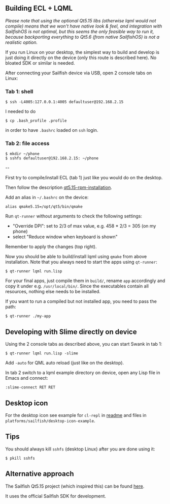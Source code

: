 Building ECL + LQML
-------------------

*Please note that using the optional Qt5.15 libs (otherwise lqml would not
compile) means that we won't have native look & feel, and integration with
SailfishOS is not optimal, but this seems the only feasible way to run it,
because backporting everything to Qt5.6 (from native SailfishOS) is not a
realistic option.*

If you run Linux on your desktop, the simplest way to build and develop is just
doing it directly on the device (only this route is described here). No bloated
SDK or similar is needed.

After connecting your Sailfish device via USB, open 2 console tabs on Linux:

### Tab 1: shell
```
$ ssh -L4005:127.0.0.1:4005 defaultuser@192.168.2.15
```
I needed to do
```
$ cp .bash_profile .profile
```
in order to have `.bashrc` loaded on `ssh` login.

### Tab 2: file access
```
$ mkdir ~/phone
$ sshfs defaultuser@192.168.2.15: ~/phone
```

--

First try to compile/install ECL (tab 1) just like you would do on the desktop.

Then follow the description
[qt5.15-rpm-installation](platforms/sailfish/qt5.15-installation.md).

Add an alias in `~/.bashrc` on the device:
```
alias qmake5.15=/opt/qt5/bin/qmake
```

Run `qt-runner` without arguments to check the following settings:

- "Override DPI": set to 2/3 of max value, e.g. 458 * 2/3 = 305 (on my phone)
- select "Reduce window when keyboard is shown"

Remember to apply the changes (top right).

Now you should be able to build/install lqml using `qmake` from above
installation. Note that you always need to start the apps using `qt-runner`:
```
$ qt-runner lqml run.lisp
```

For your final apps, just compile them in `build/`, rename `app` accordingly
and copy it under e.g. `/usr/local/bin/`. Since the executables contain all
resources, nothing else needs to be installed.

If you want to run a compiled but not installed app, you need to pass the path:
```
$ qt-runner ./my-app
```


Developing with Slime directly on device
----------------------------------------

Using the 2 console tabs as described above, you can start Swank in tab 1:
```
$ qt-runner lqml run.lisp -slime
```
Add `-auto` for QML auto reload (just like on the desktop).

In tab 2 switch to a lqml example directory on device, open any Lisp file in
Emacs and connect:
```
:slime-connect RET RET
```


Desktop icon
------------

For the desktop icon see example for `cl-repl` in
[readme](platforms/sailfish/desktop-icon-example/readme.md) and files in
`platforms/sailfish/desktop-icon-example`.


Tips
----

You should always kill `sshfs` (desktop Linux) after you are done using it:
```
$ pkill sshfs
```


Alternative approach
--------------------

The Sailfish Qt5.15 project (which inspired this) can be found
[here](https://github.com/sailfishos-chum/qt5/wiki/Getting-Started).

It uses the official Sailfish SDK for development.
